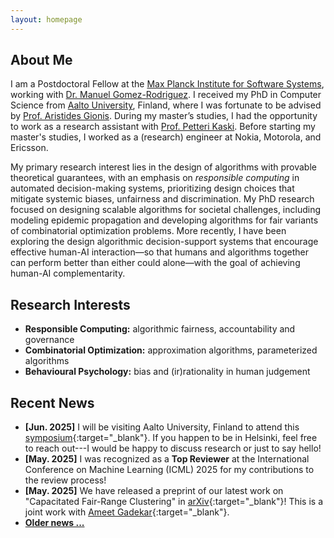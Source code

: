 ```yaml
---
layout: homepage
---
```


## About Me

I am a Postdoctoral Fellow at the [Max Planck Institute for Software Systems](https://www.mpi-sws.org/), working with [Dr. Manuel Gomez-Rodriguez](https://people.mpi-sws.org/~manuelgr/index.html). I received my PhD in Computer Science from [Aalto University](https://www.aalto.fi/en), Finland, where I was fortunate to be advised by [Prof. Aristides Gionis](https://www.kth.se/profile/argioni). During my master’s studies, I had the opportunity to work as a research assistant with [Prof. Petteri Kaski](https://users.ics.aalto.fi/pkaski/). Before starting my master's studies, I worked as a (research) engineer at Nokia, Motorola, and Ericsson.

My primary research interest lies in the design of algorithms with provable theoretical guarantees, with an emphasis on _responsible computing_ in automated decision-making systems, prioritizing design choices that mitigate systemic biases, unfairness and discrimination. My PhD research focused on designing scalable algorithms for societal challenges, including modeling epidemic propagation and developing algorithms for fair variants of combinatorial optimization problems. More recently, I have been exploring the design algorithmic decision-support systems that encourage effective human-AI interaction—so that humans and algorithms together can perform better than either could alone—with the goal of achieving human-AI complementarity.

## Research Interests

- **Responsible Computing:** algorithmic fairness, accountability and governance
- **Combinatorial Optimization:** approximation algorithms, parameterized algorithms
- **Behavioural Psychology:** bias and (ir)rationality in human judgement
  
## Recent News

- **[Jun. 2025]** I will be visiting Aalto University, Finland to attend this [symposium](https://www.aalto.fi/en/events/professor-heikki-mannilas-65th-birthday-symposium){:target="_blank"}. If you happen to be in Helsinki, feel free to reach out---I would be happy to discuss research or just to say hello!
- **[May. 2025]** I was recognized as a **Top Reviewer** at the International Conference on Machine Learning (ICML) 2025 for my contributions to the review process!
- **[May. 2025]** We have released a preprint of our latest work on "Capacitated Fair-Range Clustering" in [arXiv](https://arxiv.org/abs/2505.15905){:target="_blank"}! This is a joint work with [Ameet Gadekar](https://www.amitgadekar.in/){:target="_blank"}.
- <strong>[Older news ...](/news/)</strong>
